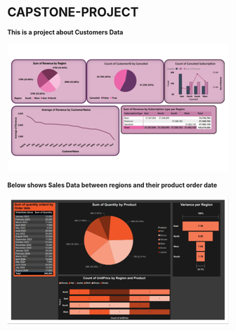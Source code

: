# CAPSTONE-PROJECT 
#### This is a project about Customers Data

![Customers Data](https://github.com/Oghenerabomeprecious/CAPSTONE-PROJECT/blob/main/CUSTOMER%20DATA%20VISUAL.jpeg)

#### Below shows Sales Data between regions and their product order date
![Sales Data](https://github.com/Oghenerabomeprecious/CAPSTONE-PROJECT/blob/main/SALES%20DATA%20VISUAL.jpeg)
